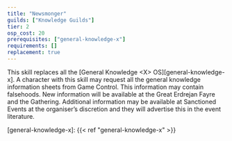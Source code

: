 ```yaml
---
title: "Newsmonger"
guilds: ["Knowledge Guilds"]
tier: 2
osp_cost: 20
prerequisites: ["general-knowledge-x"]
requirements: []
replacement: true
---
```

This skill replaces all the [General Knowledge \<X> OS][general-knowledge-x]. A character with this skill may request all the general knowledge information sheets from Game Control. This information may contain falsehoods. New information will be available at the Great Erdrejan Fayre and the Gathering. Additional information may be available at Sanctioned Events at the organiser’s discretion and they will advertise this in the event literature.

[general-knowledge-x]: {{< ref "general-knowledge-x" >}}